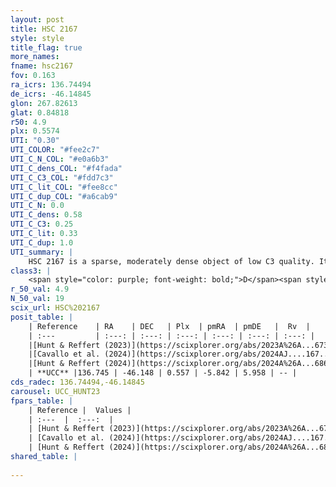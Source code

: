 ```yaml
---
layout: post
title: HSC 2167
style: style
title_flag: true
more_names: 
fname: hsc2167
fov: 0.163
ra_icrs: 136.74494
de_icrs: -46.14845
glon: 267.82613
glat: 0.84818
r50: 4.9
plx: 0.5574
UTI: "0.30"
UTI_COLOR: "#fee2c7"
UTI_C_N_COL: "#e0a6b3"
UTI_C_dens_COL: "#f4fada"
UTI_C_C3_COL: "#fdd7c3"
UTI_C_lit_COL: "#fee8cc"
UTI_C_dup_COL: "#a6cab9"
UTI_C_N: 0.0
UTI_C_dens: 0.58
UTI_C_C3: 0.25
UTI_C_lit: 0.33
UTI_C_dup: 1.0
UTI_summary: |
    HSC 2167 is a sparse, moderately dense object of low C3 quality. It was recently reported in the literature.<br><br><span style="color: #99180f; font-weight: bold;">Warning: </span>contains less than 25 stars with <i>P>0.5</i> estimated.
class3: |
    <span style="color: purple; font-weight: bold;">D</span><span style="color: #FFC300; font-weight: bold;">B</span>
r_50_val: 4.9
N_50_val: 19
scix_url: HSC%202167
posit_table: |
    | Reference    | RA    | DEC   | Plx  | pmRA  | pmDE   |  Rv  |
    | :---         | :---: | :---: | :---: | :---: | :---: | :---: |
    |[Hunt & Reffert (2023)](https://scixplorer.org/abs/2023A%26A...673A.114H) | 136.754 | -46.173 | 0.569 | -5.85 | 5.931 | -- |
    |[Cavallo et al. (2024)](https://scixplorer.org/abs/2024AJ....167...12C) | 136.756 | -46.144 | 0.568 | -- | -- | -- |
    |[Hunt & Reffert (2024)](https://scixplorer.org/abs/2024A%26A...686A..42H) | 136.754 | -46.173 | 0.569 | -5.85 | 5.931 | -- |
    | **UCC** |136.745 | -46.148 | 0.557 | -5.842 | 5.958 | -- | 
cds_radec: 136.74494,-46.14845
carousel: UCC_HUNT23
fpars_table: |
    | Reference |  Values |
    | :---  |  :---:  |
    | [Hunt & Reffert (2023)](https://scixplorer.org/abs/2023A%26A...673A.114H) | `AV50=2.633, diffAV50=0.783, MOD50=11.101, logAge50=7.711` |
    | [Cavallo et al. (2024)](https://scixplorer.org/abs/2024AJ....167...12C) | `AV50=2.84, dMod50=11.25, logAge50=7.59, [Fe/H]50=0.38` |
    | [Hunt & Reffert (2024)](https://scixplorer.org/abs/2024A%26A...686A..42H) | `MassJ=172.569` |
shared_table: |
    
---
```

